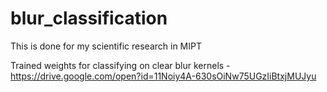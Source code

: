 # blur_classification
This is done for my scientific research in MIPT

Trained weights for classifying on clear blur kernels - https://drive.google.com/open?id=11Noiy4A-630sOiNw75UGzIiBtxjMUJyu
